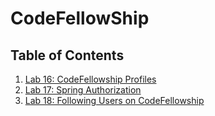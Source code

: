 # CodeFellowShip

## Table of Contents

1. [Lab 16: CodeFellowship Profiles](Readme/lab16.md)
2. [Lab 17: Spring Authorization](Readme/lab17.md)
2. [Lab 18: Following Users on CodeFellowship](Readme/lab18.md)